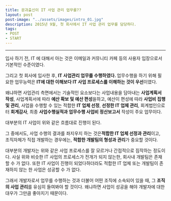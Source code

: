 ```yaml
---
title: 문과출신이 IT 사업 관리 업무를??
layout: post
post-image: "../assets/images/intro_01.jpg"
description: 2015년 9월, 첫 회사에서 IT 사업 관리 업무를 담당하다.
tags:
- POST
- START
---
```

---

입사 하기 전, IT 에 대해서 아는 것은 이메일과 커뮤니티 카페 등의 사용자 입장으로서 기본적인 수준이였다.

그리고 첫 회사에 입사한 후, <strong>IT 사업관리 업무를 수행하였다. </strong>업무수행을 하기 위해 필요한 업무능력은 <strong>IT에 대한 이해보다 IT 사업 프로세스를 이해하는 것이 우선</strong>이였다.

왜냐하면 사업관리 측면에서는 기술적인 요소보다는 사업내용을 담아내는 <strong>사업계획서 작성</strong>, 사업계획서에 따라 <strong>예산 확보 및 예산 편성</strong>을하고, 예산이 편성에 따라 <strong>사업비 집행 및  관리</strong>, 사업을 수행할 수 있는 적합한 <strong>IT 업체 선정</strong>, <strong>선정한 IT 업체 관리</strong>, 회계법인으로터 <strong>회계감사</strong>, 최종 <strong>사업수행실적과 업무수행 사업비 정산보고서</strong> 작성이 주요 업무이다.

대부분의 IT 사업이 위와 같은 흐름대로 진행이 된다.

그 중에서도, 사업 수행의 결과를 좌지우지 하는 것은<strong>적합한 IT 업체 선정과 관리</strong>이고, 조직자체가 직접 개발하는 경우에는, <strong>적합한 개발팀의 형성과 관리</strong>가 중요할 것이다.

대부분의 개발자는 위와 같은 사업 프로세스를 잘 모르거나 간접적으로 짐작하는 정도이다. 사실 위와 비슷한 IT 사업의 프로세스가 전개가 되지 않는한, 회사내 개발팀은 존재할 수 가 없다. 또한 IT 사업이 진행이 되었다하더라도 적합한 IT 업체 또는 개발팀이 존재하지 않는 한 사업은 성공할 수 가 없다.

그래서 개발자로서 업무를 수행하는 것과 더불어 어떤 조직에 소속되어 있을 때, 그 <strong>조직의 사업 관리</strong>를 유심히 들여봐야 할 것이다. 왜냐하면 사업이 성공을 해야 개발자에 대한 대우가 그만큼 좋아지기 때문이다. 